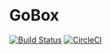 # GoBox
[![Build Status](https://travis-ci.com/GhostofCookie/GoBox.svg?branch=master)](https://travis-ci.com/GhostofCookie/GoBox)
[![CircleCI](https://circleci.com/gh/GhostofCookie/GoBox.svg?style=svg)](https://circleci.com/gh/GhostofCookie/GoBox)
